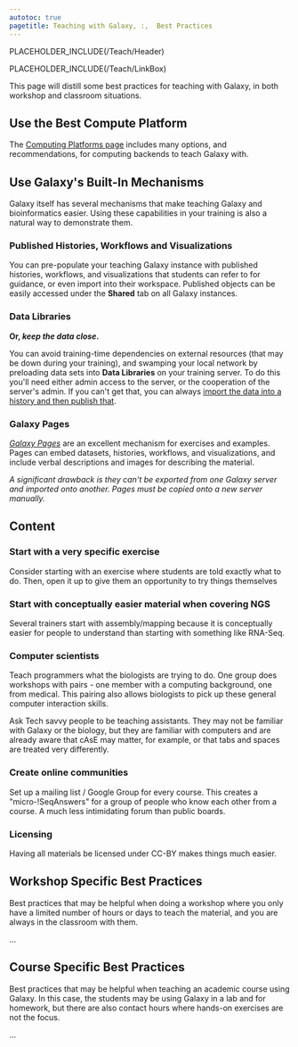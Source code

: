 ```yaml
---
autotoc: true
pagetitle: Teaching with Galaxy, :,  Best Practices
---
```

PLACEHOLDER_INCLUDE(/Teach/Header)



PLACEHOLDER_INCLUDE(/Teach/LinkBox)

This page will distill some best practices for teaching with Galaxy, in both workshop and classroom situations.




## Use the Best Compute Platform

The [Computing Platforms page](/Teach/ComputingPlatforms) includes many options, and recommendations, for computing backends to teach Galaxy with.

## Use Galaxy's Built-In Mechanisms

Galaxy itself has several mechanisms that make teaching Galaxy and bioinformatics easier.  Using these capabilities in your training is also a natural way to demonstrate them.

### Published Histories, Workflows and Visualizations

You can pre-populate your teaching Galaxy instance with published histories, workflows, and visualizations that students can refer to for guidance, or even import into their workspace.  Published objects can be easily accessed under the **Shared** tab on all Galaxy instances. 

### Data Libraries

**Or, *keep the data close.***

You can avoid training-time dependencies on external resources (that may be down during your training), and swamping your local network by preloading data sets into **Data Libraries** on your training server.  To do this you'll need either admin access to the server, or the cooperation of the server's admin.  If you can't get that, you can always [import the data into a history and then publish that](#published-histories-workflows-and-visualizations).

### Galaxy Pages

*[Galaxy Pages](/Learn/GalaxyPages)* are an excellent mechanism for exercises and examples.  Pages can embed datasets, histories, workflows, and visualizations, and include verbal descriptions and images for describing the material.

*A significant drawback is they can't be exported from one Galaxy server and imported onto another.  Pages must be copied onto a new server manually.*

## Content

### Start with a very specific exercise

Consider starting with an exercise where students are told exactly what to do.  Then, open it up to give them an opportunity to try things themselves

### Start with conceptually easier material when covering NGS

Several trainers start with assembly/mapping because it is conceptually easier for people to understand than starting with something like RNA-Seq.

### Computer scientists

Teach programmers what the biologists are trying to do.  One group does workshops with pairs - one member with a computing background, one from medical.  This pairing also allows biologists to pick up these general computer interaction skills.

Ask Tech savvy people to be teaching assistants.  They may not be familiar with Galaxy or the biology, but they are familiar with computers and are already aware that cAsE may matter, for example, or that tabs and spaces are treated very differently.


### Create online communities

Set up a mailing list / Google Group for every course.  This creates a "micro-!SeqAnswers" for a group of people who know each other from a course.  A much less intimidating forum than public boards.

### Licensing

Having all materials be licensed under CC-BY makes things much easier.


## Workshop Specific Best Practices

Best practices that may be helpful when doing a workshop where you only have a limited number of hours or days to teach the material, and you are always in the classroom with them.

...

## Course Specific Best Practices

Best practices that may be helpful when teaching an academic course using Galaxy.  In this case, the students may be using Galaxy in a lab and for homework, but there are also contact hours where hands-on exercises are not the focus.

...

